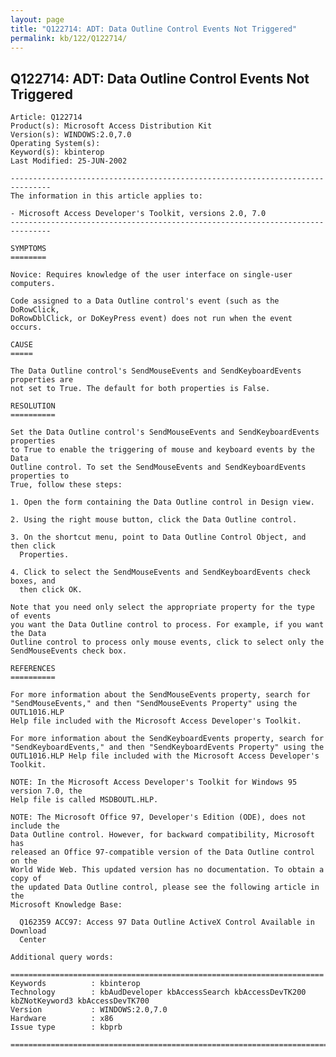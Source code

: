 ```yaml
---
layout: page
title: "Q122714: ADT: Data Outline Control Events Not Triggered"
permalink: kb/122/Q122714/
---
```


## Q122714: ADT: Data Outline Control Events Not Triggered

	Article: Q122714
	Product(s): Microsoft Access Distribution Kit
	Version(s): WINDOWS:2.0,7.0
	Operating System(s): 
	Keyword(s): kbinterop
	Last Modified: 25-JUN-2002
	
	-------------------------------------------------------------------------------
	The information in this article applies to:
	
	- Microsoft Access Developer's Toolkit, versions 2.0, 7.0 
	-------------------------------------------------------------------------------
	
	SYMPTOMS
	========
	
	Novice: Requires knowledge of the user interface on single-user computers.
	
	Code assigned to a Data Outline control's event (such as the DoRowClick,
	DoRowDblClick, or DoKeyPress event) does not run when the event occurs.
	
	CAUSE
	=====
	
	The Data Outline control's SendMouseEvents and SendKeyboardEvents properties are
	not set to True. The default for both properties is False.
	
	RESOLUTION
	==========
	
	Set the Data Outline control's SendMouseEvents and SendKeyboardEvents properties
	to True to enable the triggering of mouse and keyboard events by the Data
	Outline control. To set the SendMouseEvents and SendKeyboardEvents properties to
	True, follow these steps:
	
	1. Open the form containing the Data Outline control in Design view.
	
	2. Using the right mouse button, click the Data Outline control.
	
	3. On the shortcut menu, point to Data Outline Control Object, and then click
	  Properties.
	
	4. Click to select the SendMouseEvents and SendKeyboardEvents check boxes, and
	  then click OK.
	
	Note that you need only select the appropriate property for the type of events
	you want the Data Outline control to process. For example, if you want the Data
	Outline control to process only mouse events, click to select only the
	SendMouseEvents check box.
	
	REFERENCES
	==========
	
	For more information about the SendMouseEvents property, search for
	"SendMouseEvents," and then "SendMouseEvents Property" using the OUTL1016.HLP
	Help file included with the Microsoft Access Developer's Toolkit.
	
	For more information about the SendKeyboardEvents property, search for
	"SendKeyboardEvents," and then "SendKeyboardEvents Property" using the
	OUTL1016.HLP Help file included with the Microsoft Access Developer's Toolkit.
	
	NOTE: In the Microsoft Access Developer's Toolkit for Windows 95 version 7.0, the
	Help file is called MSDBOUTL.HLP.
	
	NOTE: The Microsoft Office 97, Developer's Edition (ODE), does not include the
	Data Outline control. However, for backward compatibility, Microsoft has
	released an Office 97-compatible version of the Data Outline control on the
	World Wide Web. This updated version has no documentation. To obtain a copy of
	the updated Data Outline control, please see the following article in the
	Microsoft Knowledge Base:
	
	  Q162359 ACC97: Access 97 Data Outline ActiveX Control Available in Download
	  Center
	
	Additional query words:
	
	======================================================================
	Keywords          : kbinterop 
	Technology        : kbAudDeveloper kbAccessSearch kbAccessDevTK200 kbZNotKeyword3 kbAccessDevTK700
	Version           : WINDOWS:2.0,7.0
	Hardware          : x86
	Issue type        : kbprb
	
	=============================================================================
	
